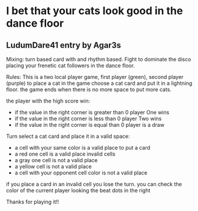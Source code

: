 # I bet that your cats look good in the dance floor

## LudumDare41 entry by Agar3s

Mixing: turn based card with and rhythm based.
Fight to dominate the disco placing your frenetic cat followers in the dance floor.

Rules:
This is a two local player game, first player (green), second player (purple)
to place a cat in the game choose a cat card and put it in a lightning floor.
the game ends when there is no more space to put more cats.

the player with the high score win:
  - if the value in the right corner is greater than 0 player One wins
  - if the value in the right corner is less than 0 player Two wins
  - if the value in the right corner is equal than 0 player is a draw

Turn
 select a cat card and place it in a valid space:
   - a cell with your same color is a valid place to put a card
   - a red one cell is a valid place
 invalid cells
   - a gray one cell is not a valid place
   - a yellow cell is not a valid place
   - a cell with your opponent cell color is not a valid place

if you place a card in an invalid cell you lose the turn.
you can check the color of the current player looking the beat dots in the right

Thanks for playing it!!
